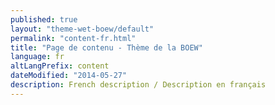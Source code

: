 ```yaml
---
published: true
layout: "theme-wet-boew/default"
permalink: "content-fr.html"
title: "Page de contenu - Thème de la BOEW"
language: fr
altLangPrefix: content
dateModified: "2014-05-27"
description: French description / Description en français
---
```


